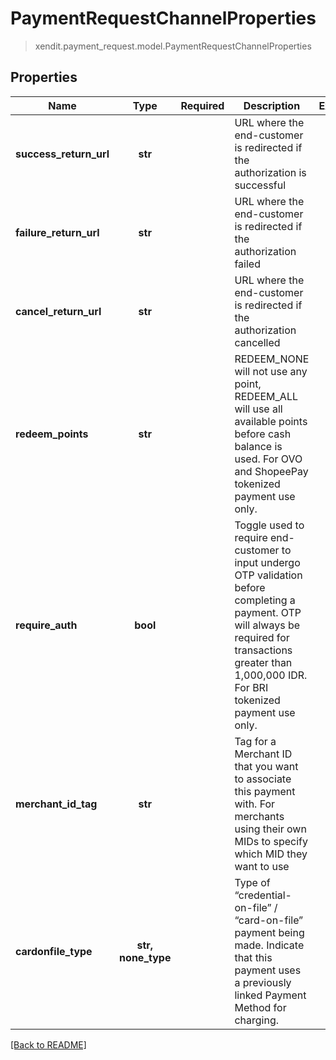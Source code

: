 # PaymentRequestChannelProperties
> xendit.payment_request.model.PaymentRequestChannelProperties


## Properties
| Name | Type | Required | Description | Examples |
|------------|:-------------:|:-------------:|-------------|:-------------:|
| **success_return_url** | **str** | | URL where the end-customer is redirected if the authorization is successful  |  |
| **failure_return_url** | **str** | | URL where the end-customer is redirected if the authorization failed  |  |
| **cancel_return_url** | **str** | | URL where the end-customer is redirected if the authorization cancelled  |  |
| **redeem_points** | **str** | | REDEEM_NONE will not use any point, REDEEM_ALL will use all available points before cash balance is used. For OVO and ShopeePay tokenized payment use only.  |  |
| **require_auth** | **bool** | | Toggle used to require end-customer to input undergo OTP validation before completing a payment. OTP will always be required for transactions greater than 1,000,000 IDR. For BRI tokenized payment use only.  |  |
| **merchant_id_tag** | **str** | | Tag for a Merchant ID that you want to associate this payment with. For merchants using their own MIDs to specify which MID they want to use   |  |
| **cardonfile_type** | **str, none_type** | | Type of “credential-on-file” / “card-on-file” payment being made. Indicate that this payment uses a previously linked Payment Method for charging.  |  |


[[Back to README]](../../README.md)


